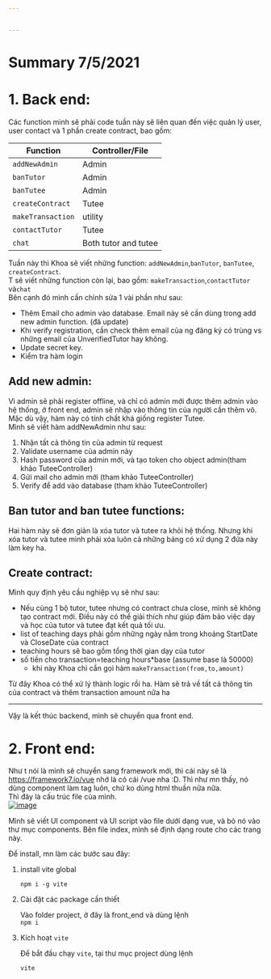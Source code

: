 ```yaml
---


---
```


<h1 id="summary-552021">Summary 7/5/2021</h1>
<h1 id="back-end">1. Back end:</h1>
<p>Các function mình sẽ phải code tuần này sẽ liên quan đến việc quản lý user, user contact và 1 phần create contract, bao gồm:</p>

<table>
<thead>
<tr>
<th>Function</th>
<th>Controller/File</th>
</tr>
</thead>
<tbody>
<tr>
<td><code>addNewAdmin</code></td>
<td>Admin</td>
</tr>
<tr>
<td><code>banTutor</code></td>
<td>Admin</td>
</tr>
<tr>
<td><code>banTutee</code></td>
<td>Admin</td>
</tr>
<tr>
<td><code>createContract</code></td>
<td>Tutee</td>
</tr>
<tr>
<td><code>makeTransaction</code></td>
<td>utility</td>
</tr>
<tr>
<td><code>contactTutor</code></td>
<td>Tutee</td>
</tr>
<tr>
<td><code>chat</code></td>
<td>Both tutor and tutee</td>
</tr>
</tbody>
</table><p>Tuần này thì Khoa sẽ viết những function: <code>addNewAdmin</code>,<code>banTutor</code>, <code>banTutee</code>, <code>createContract</code>.<br>
T sẽ viết những function còn lại, bao gồm:  <code>makeTransaction</code>,<code>contactTutor</code> và<code>chat</code><br>
Bên cạnh đó mình cần chỉnh sửa 1 vài phần như sau:</p>
<ul>
<li>Thêm Email cho admin vào database. Email này sẽ cần dùng trong add new admin function. (đã update)</li>
<li>Khi verify registration, cần check thêm email của ng đăng ký có trùng vs những email của UnverifiedTutor hay không.</li>
<li>Update secret key.</li>
<li>Kiểm tra hàm login</li>
</ul>
<h2 id="add-new-admin">Add new admin:</h2>
<p>Vì admin sẽ phải register offline, và chỉ có admin mới được thêm admin vào hệ thống, ở front end, admin sẽ nhập vào thông tin của người cần thêm vô. Mặc dù vậy, hàm này có tính chất khá giống register Tutee.<br>
Mình sẽ viết hàm addNewAdmin như sau:</p>
<ol>
<li>Nhận tất cả thông tin của admin từ request</li>
<li>Validate username của admin này</li>
<li>Hash password của admin mới, và tạo token cho object admin(tham khảo TuteeController)</li>
<li>Gửi mail cho admin mới (tham khảo TuteeController)</li>
<li>Verify để add vào database (tham khảo TuteeController)</li>
</ol>
<h2 id="ban-tutor-and-ban-tutee-functions">Ban tutor and ban tutee functions:</h2>
<p>Hai hàm này sẽ đơn giản là xóa tutor và tutee ra khỏi hệ thống. Nhưng khi xóa tutor và tutee mình phải xóa luôn cả những bảng có xử dụng 2 đứa này làm key ha.</p>
<h2 id="create-contract">Create contract:</h2>
<p>Mình quy định yêu cầu nghiệp vụ sẽ như sau:</p>
<ul>
<li>Nếu cùng 1 bộ tutor, tutee nhưng có contract chưa close, mình sẽ không tạo contract mới. Điều này có thể giải thích như giúp đảm bảo việc dạy và học của tutor và tutee đạt kết quả tối ưu.</li>
<li>list of teaching days phải gồm những ngày nằm trong khoảng StartDate và CloseDate của contract</li>
<li>teaching hours sẽ bao gồm tổng thời gian dạy của tutor</li>
<li>số tiền cho transaction=teaching hours*base (assume base là 50000)
<ul>
<li>khi này Khoa chỉ cần gọi hàm <code>makeTransaction(from,to,amount)</code></li>
</ul>
</li>
</ul>
<p>Từ đây Khoa có thể xử lý thành logic rồi ha. Hàm sẽ trả về tất cả thông tin của contract và thêm transaction amount nữa ha</p>
<hr>
<p>Vậy là kết thúc backend, mình sẽ chuyển qua front end.</p>
<h1 id="front-end">2. Front end:</h1>
<p>Như t nói là mình sẽ chuyển sang framework mới, thì cái này sẽ là <a href="https://framework7.io/vue">https://framework7.io/vue</a> nhớ là có cái /vue nha :D. Thì như mn thấy, nó dùng component làm tag luôn, chứ ko dùng html thuần nữa nữa.<br>
Thì đây là cấu trúc file của mình.<br>
<a href="https://imgbb.com/"><img src="https://i.ibb.co/71CkFm2/image.png" alt="image" border="0"></a></p>
<p>Mình sẽ viết UI component và UI script vào file dưới dạng vue, và bỏ nó vào thư mục components. Bên file index, mình sẽ định dạng route cho các trang này.</p>
<p>Để install, mn làm các bước sau đây:</p>
<ol>
<li>
<p>install vite global</p>
<pre><code>npm i -g vite
</code></pre>
</li>
<li>
<p>Cài đặt các package cần thiết</p>
<p>Vào folder project, ở đây là front_end và dùng lệnh<br>
<code>npm i</code></p>
</li>
<li>
<p>Kích hoạt <code>vite</code></p>
<p>Để bắt đầu chạy <code>vite</code>, tại thư mục project dùng lệnh</p>
<pre><code>vite
</code></pre>
</li>
</ol>

